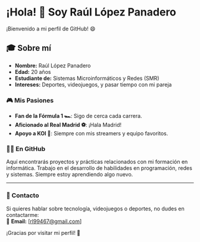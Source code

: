 # ¡Hola! 👋 Soy Raúl López Panadero

¡Bienvenido a mi perfil de GitHub! 😄  

## 🎓 Sobre mí  
- **Nombre:** Raúl López Panadero  
- **Edad:** 20 años  
- **Estudiante de:** Sistemas Microinformáticos y Redes (SMR)  
- **Intereses:** Deportes, videojuegos, y pasar tiempo con mi pareja  

### 🎮 Mis Pasiones  
- **Fan de la Fórmula 1 🏎️**: Sigo de cerca cada carrera.  
- **Aficionado al Real Madrid ⚽**: ¡Hala Madrid!  
- **Apoyo a KOI 🐠**: Siempre con mis streamers y equipo favoritos.  

### 👨‍💻 En GitHub  
Aquí encontrarás proyectos y prácticas relacionados con mi formación en informática. Trabajo en el desarrollo de habilidades en programación, redes y sistemas. Siempre estoy aprendiendo algo nuevo.  

---

### 🌟 Contacto  
Si quieres hablar sobre tecnología, videojuegos o deportes, no dudes en contactarme:  
📧 **Email:** [rl99467@gmail.com]  

¡Gracias por visitar mi perfil! 🚀  
